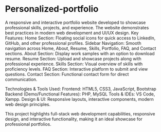 # Personalized-portfolio
A responsive and interactive portfolio website developed to showcase professional skills, projects, and experience. The website demonstrates best practices in modern web development and UI/UX design.
Key Features:
Home Section: Floating social icons for quick access to LinkedIn, GitHub, and other professional profiles.
Sidebar Navigation: Smooth navigation across Home, About, Resume, Skills, Portfolio, FAQ, and Contact sections.
About Section: Display work samples with an option to download resume.
Resume Section: Upload and showcase projects along with professional experience.
Skills Section: Visual overview of skills with proficiency levels.
FAQ Section: Interactive platform to submit and view questions.
Contact Section: Functional contact form for direct communication.

Technologies & Tools Used:
Frontend: HTML5, CSS3, JavaScript, Bootstrap
Backend (Demo/Functional Features): PHP, MySQL
Tools & IDEs: VS Code, Xampp.
Design & UI: Responsive layouts, interactive components, modern web design principles.

This project highlights full-stack web development capabilities, responsive design, and interactive functionality, making it an ideal showcase for professional portfolios.
